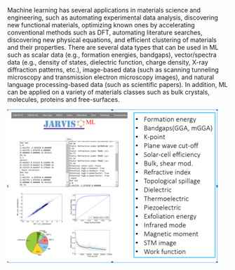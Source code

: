 Machine learning has several applications in materials science and engineering, such as automating experimental data analysis, discovering new functional materials, optimizing known ones by accelerating conventional methods such as DFT, automating literature searches, discovering new physical equations, and efficient clustering of materials and their properties. There are several data types that can be used in ML such as scalar data (e.g., formation energies, bandgaps), vector/spectra data (e.g., density of states, dielectric function, charge density, X-ray diffraction patterns, etc.), image-based data (such as scanning tunneling microscopy and transmission electron microscopy images), and natural language processing-based data (such as scientific papers). In addition, ML can be applied on a variety of materials classes such as bulk crystals, molecules, proteins and free-surfaces. 

<img src="JARVIS-ML.png"  style="float: left; margin-right: 10px;" />
